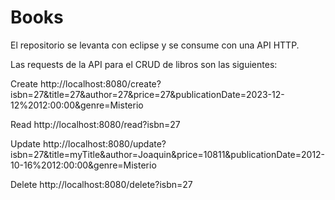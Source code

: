# Books

El repositorio se levanta con eclipse y se consume con una API HTTP.

Las requests de la API para el CRUD de libros son las siguientes:

Create
http://localhost:8080/create?isbn=27&title=27&author=27&price=27&publicationDate=2023-12-12%2012:00:00&genre=Misterio

Read
http://localhost:8080/read?isbn=27

Update
http://localhost:8080/update?isbn=27&title=myTitle&author=Joaquin&price=10811&publicationDate=2012-10-16%2012:00:00&genre=Misterio

Delete
http://localhost:8080/delete?isbn=27

